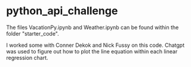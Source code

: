 # python_api_challenge
The files VacationPy.ipynb and Weather.ipynb can be found within the folder "starter_code". 

I worked some with Conner Dekok and Nick Fussy on this code. Chatgpt was used to figure out how to plot the line equation within each linear regression chart. 
